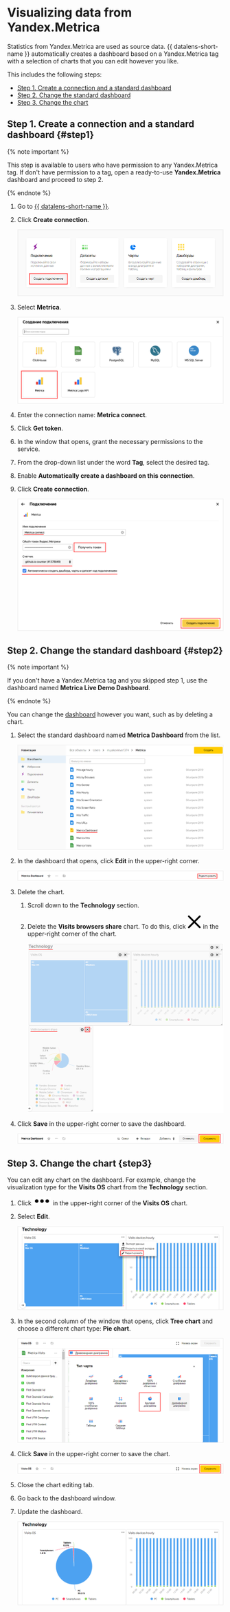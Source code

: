 # Visualizing data from Yandex.Metrica

Statistics from Yandex.Metrica are used as source data. {{ datalens-short-name }} automatically creates a dashboard based on a Yandex.Metrica tag with a selection of charts that you can edit however you like.

This includes the following steps:

- [Step 1. Create a connection and a standard dashboard](data-from-metrica-visualization#step1)
- [Step 2. Change the standard dashboard](data-from-metrica-visualization#step2)
- [Step 3. Change the chart](data-from-metrica-visualization#step3)

## Step 1. Create a connection and a standard dashboard {#step1}

{% note important %}

This step is available to users who have permission to any Yandex.Metrica tag. If don't have permission to a tag, open a ready-to-use **Yandex.Metrica** dashboard and proceed to step 2.

{% endnote %}

1. Go to [{{ datalens-short-name }}](https://datalens.yandex.ru).

1. Click **Create connection**.

    ![image](../../_assets/datalens/solution3/connection-create.png)

1. Select **Metrica**.

    ![image](../../_assets/datalens/solution3/create-connection.png)

1. Enter the connection name: **Metrica connect**.

1. Click **Get token**.

1. In the window that opens, grant the necessary permissions to the service.

1. From the drop-down list under the word **Tag**, select the desired tag.

1. Enable **Automatically create a dashboard on this connection**.

1. Click **Create connection**.

    ![image](../../_assets/datalens/solution3/connection-settings.png)

## Step 2. Change the standard dashboard {#step2}

{% note important %}

If you don't have a Yandex.Metrica tag and you skipped step 1, use the dashboard named **Metrica Live Demo Dashboard**.

{% endnote %}

You can change the [dashboard](../concepts/dashboard.md) however you want, such as by deleting a chart.

1. Select the standard dashboard named **Metrica Dashboard** from the list.

    ![image](../../_assets/datalens/solution3/dashboard-standart.png)

1. In the dashboard that opens, click **Edit** in the upper-right corner.

    ![image](../../_assets/datalens/solution3/dashboard-edit.png)

1. Delete the chart.

    1. Scroll down to the **Technology** section.

    1. Delete the **Visits browsers share** chart. To do this, click ![image](../../_assets/datalens/cross.svg) in the upper-right corner of the chart.

        ![image](../../_assets/datalens/solution3/graf-delete.png)

1. Click **Save** in the upper-right corner to save the dashboard.

     ![image](../../_assets/datalens/solution3/dashboard-save.png)

## Step 3. Change the chart {step3}

You can edit any chart on the dashboard. For example, change the visualization type for the **Visits OS** chart from the **Technology** section.

1. Click ![image](../../_assets/datalens/horizontal-ellipsis-black.svg) in the upper-right corner of the **Visits OS** chart.

1. Select **Edit**.

    ![image](../../_assets/datalens/solution3/graf-edit.png)

1. In the second column of the window that opens, click **Tree chart** and choose a different chart type: **Pie chart**.

    ![image](../../_assets/datalens/solution3/chage-type.png)

1. Click **Save** in the upper-right corner to save the chart.

    ![image](../../_assets/datalens/solution3/graf-save.png)

1. Close the chart editing tab.

1. Go back to the dashboard window.

1. Update the dashboard.

    ![image](../../_assets/datalens/solution3/dashboard-end.png)

